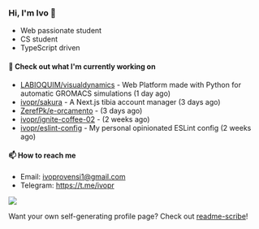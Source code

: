 ### Hi, I'm Ivo 👋

* Web passionate student
* CS student
* TypeScript driven

#### 👷 Check out what I'm currently working on

- [LABIOQUIM/visualdynamics](https://github.com/LABIOQUIM/visualdynamics) - Web Platform made with Python for automatic GROMACS simulations (1 day ago)
- [ivopr/sakura](https://github.com/ivopr/sakura) - A Next.js tibia account manager (3 days ago)
- [ZerefPk/e-orcamento](https://github.com/ZerefPk/e-orcamento) -  (3 days ago)
- [ivopr/ignite-coffee-02](https://github.com/ivopr/ignite-coffee-02) -  (2 weeks ago)
- [ivopr/eslint-config](https://github.com/ivopr/eslint-config) - My personal opinionated ESLint config (2 weeks ago)

#### 📫 How to reach me

- Email: [ivoprovensi1@gmail.com](mailto://ivoprovensi1@gmail.com)
- Telegram: https://t.me/ivopr

![](https://github-readme-stats.vercel.app/api/top-langs/?username=ivopr&langs_count=10&layout=compact&theme=react&hide_border=true&bg_color=0D1117&title_color=5ce1e6&icon_color=5ce1e6)

Want your own self-generating profile page? Check out [readme-scribe](https://github.com/muesli/readme-scribe)!
